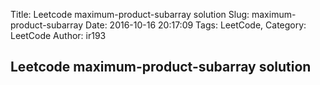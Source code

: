 Title: Leetcode maximum-product-subarray solution
Slug: maximum-product-subarray
Date: 2016-10-16 20:17:09
Tags: LeetCode,
Category: LeetCode
Author: ir193


## Leetcode maximum-product-subarray solution
